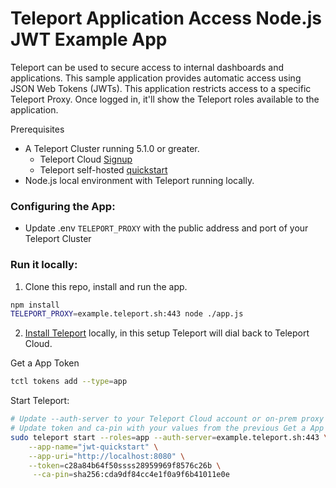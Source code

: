 # Teleport Application Access Node.js JWT Example App

Teleport can be used to secure access to internal dashboards and applications. This
sample application provides automatic access using JSON Web Tokens (JWTs). This
application restricts access to a specific Teleport Proxy. Once logged in, it'll
show the Teleport roles available to the application.

Prerequisites
- A Teleport Cluster running 5.1.0 or greater.
    - Teleport Cloud [Signup](https://goteleport.com/get-started/)
    - Teleport self-hosted [quickstart](https://goteleport.com/teleport/docs/quickstart/)
- Node.js local environment with Teleport running locally.

### Configuring the App:
- Update .env `TELEPORT_PROXY` with the public address and port of your Teleport Cluster

### Run it locally:

1. Clone this repo, install and run the app.
```bash
npm install
TELEPORT_PROXY=example.teleport.sh:443 node ./app.js
```

2. [Install Teleport](https://goteleport.com/teleport/docs/installation/) locally, in this setup Teleport will dial back to Teleport Cloud.

Get a App Token
```bash
tctl tokens add --type=app
```

Start Teleport:
```bash
# Update --auth-server to your Teleport Cloud account or on-prem proxy address
# Update token and ca-pin with your values from the previous Get a App Token step
sudo teleport start --roles=app --auth-server=example.teleport.sh:443 \
    --app-name="jwt-quickstart" \
    --app-uri="http://localhost:8080" \
    --token=c28a84b64f50ssss28959969f8576c26b \
     --ca-pin=sha256:cda9df84cc4e1f0a9f6b41011e0e
```
